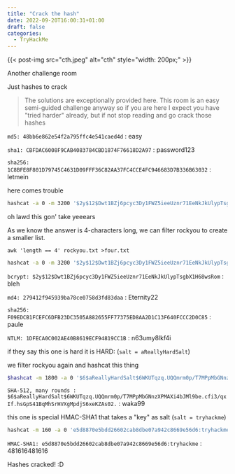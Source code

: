 ```yaml
---
title: "Crack the hash"
date: 2022-09-20T16:00:31+01:00
draft: false
categories:
  - TryHackMe
---
```


{{< post-img src="cth.jpeg" alt="cth" style="width: 200px;" >}}

Another challenge room

Just hashes to crack

>The solutions are exceptionally provided here. This room is an easy semi-guided
challenge anyway so if you are here I expect you have "tried harder" already, but
if not stop reading and go crack those hashes

`md5: 48bb6e862e54f2a795ffc4e541caed4d` : easy

`sha1: CBFDAC6008F9CAB4083784CBD1874F76618D2A97` : password123

`sha256: 1C8BFE8F801D79745C4631D09FFF36C82AA37FC4CCE4FC946683D7B336B63032` : letmein

here comes trouble

```bash
hashcat -a 0 -m 3200 '$2y$12$Dwt1BZj6pcyc3Dy1FWZ5ieeUznr71EeNkJkUlypTsgbX1H68wsRom' /usr/share/wordlists/rockyou.txt
```

oh lawd this gon' take yeeears

As we know the answer is 4-characters long, we can filter rockyou to create a smaller list.

`awk 'length == 4' rockyou.txt >four.txt`

```bash
hashcat -a 0 -m 3200 '$2y$12$Dwt1BZj6pcyc3Dy1FWZ5ieeUznr71EeNkJkUlypTsgbX1H68wsRom' '/home/myusername/Crack the hash/four.txt'
```

`bcrypt: $2y$12$Dwt1BZj6pcyc3Dy1FWZ5ieeUznr71EeNkJkUlypTsgbX1H68wsRom` : bleh

`md4: 279412f945939ba78ce0758d3fd83daa` : Eternity22

`sha256: F09EDCB1FCEFC6DFB23DC3505A882655FF77375ED8AA2D1C13F640FCCC2D0C85` : paule

`NTLM: 1DFECA0C002AE40B8619ECF94819CC1B` : n63umy8lkf4i

if they say this one is hard it is HARD: (`salt = aReallyHardSalt`)

we filter rockyou again and hashcat this thing

```bash
$hashcat -m 1800 -a 0 '$6$aReallyHardSalt$6WKUTqzq.UQQmrm0p/T7MPpMbGNnzXPMAXi4bJMl9be.cfi3/qxIf.hsGpS41BqMhSrHVXgMpdjS6xeKZAs02.' '/home/da_username/Desktop/Crack the hash/six.txt'
```

`SHA-512, many rounds : $6$aReallyHardSalt$6WKUTqzq.UQQmrm0p/T7MPpMbGNnzXPMAXi4bJMl9be.cfi3/qxIf.hsGpS41BqMhSrHVXgMpdjS6xeKZAs02.` : waka99

this one is special HMAC-SHA1 that takes a "key" as salt (`salt = tryhackme`)

```bash
hashcat -m 160 -a 0 'e5d8870e5bdd26602cab8dbe07a942c8669e56d6:tryhackme' '/home/itsyaboynairolf/Crack the hash/rockyou.txt'
```

`HMAC-SHA1: e5d8870e5bdd26602cab8dbe07a942c8669e56d6:tryhackme` : 481616481616

Hashes cracked! :D
